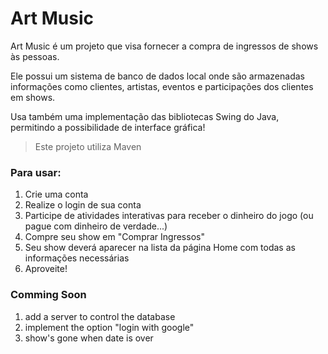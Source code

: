 # Art Music

Art Music é um projeto que visa fornecer a compra de ingressos de shows às pessoas.

Ele possui um sistema de banco de dados local onde são armazenadas informações como clientes, artistas, eventos e participações dos clientes em shows.

Usa também uma implementação das bibliotecas Swing do Java, permitindo a possibilidade de interface gráfica!

> Este projeto utiliza Maven

### Para usar:

1. Crie uma conta
2. Realize o login de sua conta
3. Participe de atividades interativas para receber o dinheiro do jogo (ou pague com dinheiro de verdade...)
4. Compre seu show em "Comprar Ingressos"
5. Seu show deverá aparecer na lista da página Home com todas as informações necessárias
6. Aproveite!

### Comming Soon

1. add a server to control the database
2. implement the option "login with google"
3. show's gone when date is over